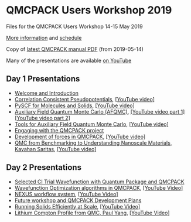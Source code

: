 # QMCPACK Users Workshop 2019

Files for the QMCPACK Users Workshop 14-15 May 2019

[More information](https://qmc2019.ornl.gov/) and [schedule](https://github.com/QMCPACK/qmcpack_workshop_2019/blob/master/Workshop_Schedule.pdf)

Copy of [latest QMCPACK manual PDF](https://github.com/QMCPACK/qmcpack_workshop_2019/blob/master/qmcpack_manual.pdf) (from 2019-05-14)

Many of the presentations are available [on YouTube](https://www.youtube.com/playlist?list=PLZ3WPqWe6k8sjpdmwYyPdyEkKUN9pKGex)

## Day 1 Presentations

* [Welcome and Introduction](https://github.com/QMCPACK/qmcpack_workshop_2019/blob/master/day1_Welcome_and_Introduction.pdf)
* [Correlation Consistent Pseudopotentials](https://github.com/QMCPACK/qmcpack_workshop_2019/blob/master/day1_ccECP/presentation/presentation.pdf), [[YouTube video]](https://www.youtube.com/watch?v=h-iGQc4S7NE) 
* [PySCF for Molecules and Solids](https://github.com/QMCPACK/qmcpack_workshop_2019/blob/master/day1_Pyscf.pdf), [[YouTube video]](https://www.youtube.com/watch?v=pfCyNsj8oZ0)
* [Auxiliary Field Quantum Monte Carlo (AFQMC)](https://github.com/QMCPACK/qmcpack_workshop_2019/blob/master/day1_afqmc.pdf), [[YouTube video part 1]](https://www.youtube.com/watch?v=WCuBVxXDU3I) [[YouTube video part 2]](https://www.youtube.com/watch?v=g4Vy_ulHU4Y)
* [Tools for Auxiliary Field Quantum Monte Carlo](https://github.com/QMCPACK/qmcpack_workshop_2019/blob/master/day1_afqmc/afqmctools.pdf), [[YouTube video]](https://www.youtube.com/watch?v=Mwp-jM1WXYs)
* [Engaging with the QMCPACK project](https://github.com/QMCPACK/qmcpack_workshop_2019/blob/master/day1_QMCPACK_Project.pdf)
* [Development of forces in QMCPACK](https://github.com/QMCPACK/qmcpack_workshop_2019/blob/master/day1_force_update.pdf), [[YouTube video]](https://www.youtube.com/watch?v=g2domjbqmQM)
* [QMC from Benchmarking to Understanding Nanoscale Materials, Kayahan Saritas](https://github.com/QMCPACK/qmcpack_workshop_2019/blob/master/day1_QMC_Kayahan_Saritas.pdf), [[YouTube video]](https://www.youtube.com/watch?v=y1u5TE95G6o)

## Day 2 Presentations

* [Selected CI Trial Wavefunction with Quantum Package and QMCPACK](https://github.com/QMCPACK/qmcpack_workshop_2019/blob/master/day2_CIPSI.pdf)
* [Wavefunction Optimization algorithms in QMCPACK](https://github.com/QMCPACK/qmcpack_workshop_2019/blob/master/day2_opt/Wfn_Opt_LuningZhao.pdf), [[YouTube Video]](https://www.youtube.com/watch?v=UJtTXJu6sRI)
* [NEXUS workflow system](https://github.com/QMCPACK/qmcpack_workshop_2019/blob/master/day2_nexus.pdf), [[YouTube Video]](https://www.youtube.com/watch?v=xoyNtIAOr0A) 
* [Future workshop and QMCPACK Development Plans](https://github.com/QMCPACK/qmcpack_workshop_2019/blob/master/day2_Development_Plans.pdf)
* [Running Solids Efficiently at Scale](https://github.com/QMCPACK/qmcpack_workshop_2019/blob/master/day2_running_QMCPACK_efficiently.pdf), [[YouTube Video]](https://www.youtube.com/watch?v=cLTJkEaxsQ4)
* [Lithium Compton Profile from QMC, Paul Yang](https://github.com/QMCPACK/qmcpack_workshop_2019/blob/master/day2_Li_Compton_Profile.pdf), [[YouTube Video]](https://www.youtube.com/watch?v=ntd_Nj4zbJo)

